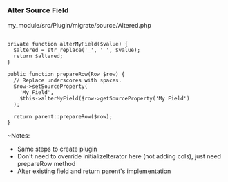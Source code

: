 ### Alter Source Field

my_module/src/Plugin/migrate/source/Altered.php

<pre><code data-trim data-noescape>
private function alterMyField($value) {
  $altered = str_replace('_', ' ', $value);
  return $altered;
}

public function prepareRow(Row $row) {
  // Replace underscores with spaces.
  $row->setSourceProperty(
    'My Field',
    $this->alterMyField($row->getSourceProperty('My Field')
  );

  return parent::prepareRow($row);
}
</code></pre>

~Notes:

* Same steps to create plugin
* Don't need to override initializeIterator here (not adding cols), just need prepareRow method
* Alter existing field and return parent's implementation

